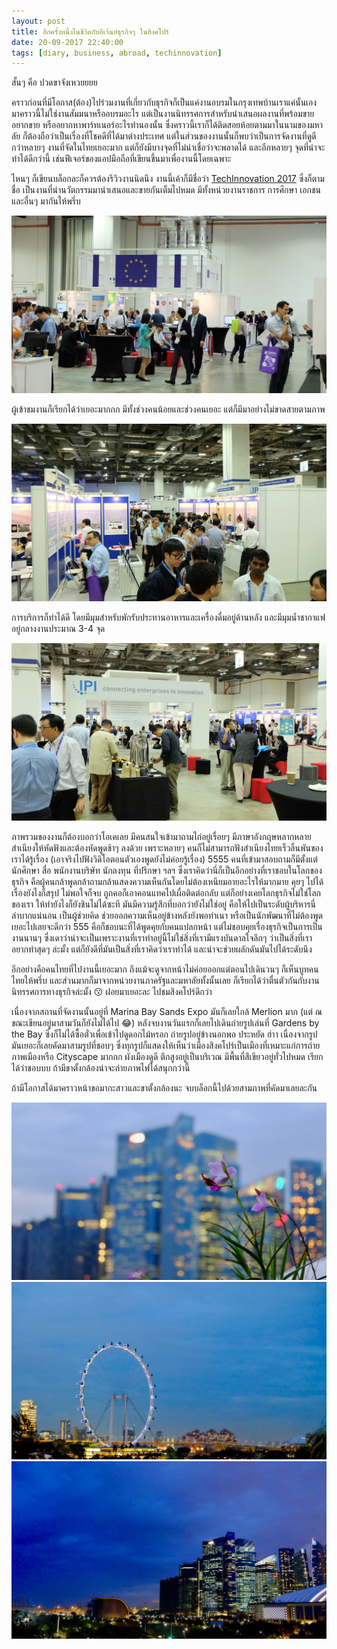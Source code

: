```yaml
---
layout: post
title: อีกครั้งหนึ่งในชีวิตกับอีเว้นท์ธุรกิจๆ ในสิงคโปร์
date: 20-09-2017 22:40:00
tags: [diary, business, abroad, techinnovation]
---
```


สั้นๆ คือ ปวดขาจังเหวยยยย

คราวก่อนที่มีโอกาส(ต้อง)ไปร่วมงานที่เกี่ยวกับธุรกิจก็เป็นแค่งานอบรมในกรุงเทพบ้านเราแค่นั้นเอง มาคราวนี้ไม่ใช่งานสัมมนาหรืออบรมอะไร แต่เป็นงานนิทรรศการสำหรับนำเสนอผลงานที่พร้อมขาย อยากขาย หรืออยากหาพาร์ทเนอร์อะไรทำนองนั้น ซึ่งคราวนี้เราก็ได้ติดสอยห้อยตามมาในนามของมหาลัย ก็ต้องถือว่าเป็นเรื่องที่โชคดีที่ได้มาต่างประเทศ แต่ในส่วนของงานนั้นก็พบว่าเป็นการจัดงานที่ดูดีกว่าหลายๆ งานที่จัดในไทยเยอะมาก แต่ก็ยังมีบางจุดที่ไม่น่าเชื่อว่าจะพลาดได้ และอีกหลายๆ จุดที่น่าจะทำได้ดีกว่านี้ เช่นฟีเจอร์ของแอปมือถือที่เขียนขึ้นมาเพื่องานนี้โดยเฉพาะ 

ไหนๆ ก็เขียนบล็อกละก็ควรต้องรีวิวงานนิดนึง งานนี้เค้าก็มีชื่อว่า [TechInnovation 2017](https://www.techinnovation.com.sg) ซึ่งก็ตามชื่อ เป็นงานที่นำนวัตกรรมมานำเสนอและขายกันเต็มไปหมด มีทั้งหน่วยงานราชการ การศึกษา เอกชน และอื่นๆ มากันให้พรึ่บ 

![0-1.jpg](/images/techinno/0-1.jpg)

ผู้เข้าชมงานก็เรียกได้ว่าเยอะมากกก มีทั้งช่วงคนน้อยและช่วงคนเยอะ แต่ก็มีมาอย่างไม่ขาดสายตามภาพ

![0-3.jpg](/images/techinno/0-3.jpg)

การบริการก็ทำได้ดี โดยมีมุมสำหรับพักรับประทานอาหารและเครื่องดื่มอยู่ด้านหลัง และมีมุมน้ำชากาแฟอยู่กลางงานประมาณ 3-4 จุด

![0-2.jpg](/images/techinno/0-2.jpg)

ภาพรวมของงานก็ต้องบอกว่าโอเคเลย มีคนสนใจเข้ามาถามไถ่อยู่เรื่อยๆ มีภาษาอังกฤษหลากหลายสำเนียงให้หัดฟังและต้องหัดพูดช้าๆ ลงด้วย เพราะหลายๆ คนก็ไม่สามารถฟังสำเนียงไทยเร็วลิ้นพันของเราได้รู้เรื่อง (เอาจริงไปฟังวิดิโอตอนตัวเองพูดยังไม่ค่อยรู้เรื่อง) 5555 คนที่เข้ามาสอบถามก็มีตั้งแต่นักศึกษา สื่อ พนักงานบริษัท นักลงทุน ที่ปรึกษา ฯลฯ ซึ่งเราคิดว่านี่ก็เป็นอีกอย่างที่เราชอบในโลกของธุรกิจ คือผู้คนกล้าพูดกล้าถามกล้าแสดงความเห็นกันโดยไม่ต้องเหนียมอายอะไรให้มากมาย คุยๆ ไปได้เรื่องยังไงก็สรุป ไม่พอใจก็จบ ถูกคอก็เอาคอนแทคไปเผื่อติดต่อกลับ แต่ก็อย่างเคยโลกธุรกิจไม่ใช่โลกของเรา ให้ทำยังไงก็ยังชินไม่ได้ซะที มันมีความรู้สึกที่บอกว่ายังไม่ใช่อยู่ คือให้ไปเป็นระดับผู้บริหารนี่ลำบากแน่นอน เป็นผู้ช่วยคิด ช่วยออกความเห็นอยู่ข้างหลังยังพอทำเนา หรือเป็นนักพัฒนาที่ไม่ต้องพูดเยอะไปเลยจะดีกว่า 555 คือก็ชอบนะที่ได้พูดคุยกับคนแปลกหน้า แต่ไม่ชอบคุยเรื่องธุรกิจเป็นการเป็นงานนานๆ ซึ่งเดาว่าน่าจะเป็นเพราะงานที่เราทำอยู่นี้ไม่ใช่สิ่งที่เรามีแรงบันดาลใจลึกๆ ว่าเป็นสิ่งที่เราอยากทำสุดๆ ล่ะมั้ง แต่ก็ยังดีที่มันเป็นสิ่งที่เราคิดว่าเราทำได้ และน่าจะช่วยผลักดันมันไปได้ระดับนึง

อีกอย่างคือคนไทยที่ไปงานนี้เยอะมาก ถึงแม้จะดูจากหน้าไม่ค่อยออกแต่ตอนไปเดินวนๆ ก็เห็นบูทคนไทยให้พรึ่บ และส่วนมากก็มาจากหน่วยงานภาครัฐและมหาลัยทั้งนั้นเลย ก็เรียกได้ว่าตื่นตัวกันกับงานนิทรรศการทางธุรกิจล่ะมั้ง 😗 ฝอยมาเยอะละ ไปชมสิงคโปร์ดีกว่า 

เนื่องจากสถานที่จัดงานนั้นอยู่ที่ Marina Bay Sands Expo มันก็เลยใกล้ Merlion มาก (แต่ ณ ขณะเขียนอยู่มาสามวันก็ยังไม่ได้ไป 😂) หลังจบงานวันแรกก็เลยไปเดินถ่ายรูปเล่นที่ Gardens by the Bay ซึ่งก็ไม่ได้ซื้อตั๋วเพื่อเข้าไปดูดอกไม้หรอก ถ่ายรูปอยู่ข้างนอกพอ ประหยัด ฮ่าา เนื่องจากรูปมันเยอะก็เลยคัดมาสามรูปที่ชอบๆ ซึ่งทุกรูปก็แสดงให้เห็นว่าเมืองสิงคโปร์เป็นเมืองที่เหมาะแก่การถ่ายภาพเมืองหรือ Cityscape มากกก ผังเมืองดูดี ตึกสูงอยู่เป็นบริเวณ มีพื้นที่สีเขียวอยู่ทั่วไปหมด เรียกได้ว่าชอบบบ ถ้ามีขาตั้งกล้องน่าจะถ่ายภาพไฟได้สนุกกว่านี้

ถ้ามีโอกาสได้มาคราวหน้าขอมากะสาวและขาตั้งกล้องนะ จบบล็อกนี้ไปด้วยสามภาพที่คัดมาเลยละกัน 

![1.jpg](/images/techinno/1.jpg)
![2.jpg](/images/techinno/2.jpg)
![3.jpg](/images/techinno/3.jpg)